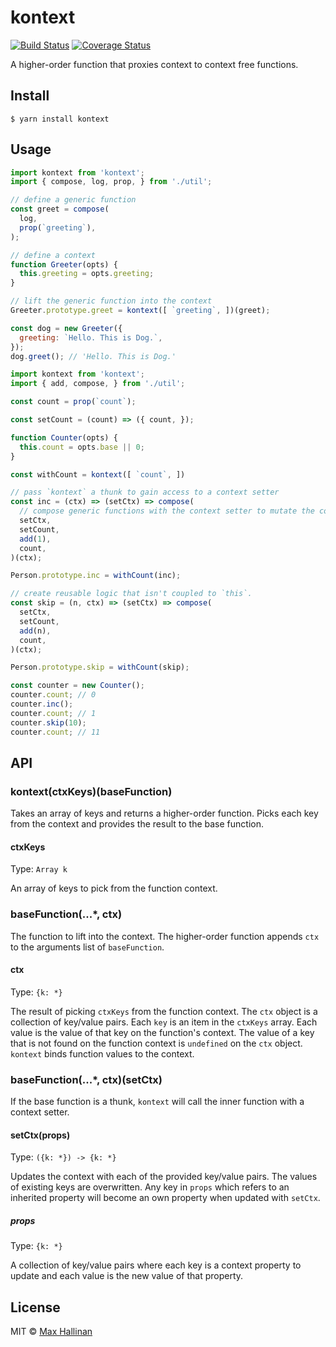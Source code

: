 # kontext
[![Build Status](https://travis-ci.org/maxhallinan/kontext.svg?branch=master)](https://travis-ci.org/maxhallinan/kontext)
[![Coverage Status](https://coveralls.io/repos/github/maxhallinan/kontext/badge.svg?branch=master)](https://coveralls.io/github/maxhallinan/kontext?branch=master)

A higher-order function that proxies context to context free functions.


## Install

```
$ yarn install kontext
```


## Usage

```javascript
import kontext from 'kontext';
import { compose, log, prop, } from './util';

// define a generic function
const greet = compose(
  log,
  prop(`greeting`),
);

// define a context
function Greeter(opts) {
  this.greeting = opts.greeting;
}

// lift the generic function into the context
Greeter.prototype.greet = kontext([ `greeting`, ])(greet);

const dog = new Greeter({
  greeting: `Hello. This is Dog.`,
});
dog.greet(); // 'Hello. This is Dog.'
```

```javascript
import kontext from 'kontext';
import { add, compose, } from './util';

const count = prop(`count`);

const setCount = (count) => ({ count, });

function Counter(opts) {
  this.count = opts.base || 0;
}

const withCount = kontext([ `count`, ])

// pass `kontext` a thunk to gain access to a context setter
const inc = (ctx) => (setCtx) => compose(
  // compose generic functions with the context setter to mutate the context
  setCtx,
  setCount,
  add(1),
  count,
)(ctx);

Person.prototype.inc = withCount(inc);

// create reusable logic that isn't coupled to `this`.
const skip = (n, ctx) => (setCtx) => compose(
  setCtx,
  setCount,
  add(n),
  count,
)(ctx);

Person.prototype.skip = withCount(skip);

const counter = new Counter();
counter.count; // 0
counter.inc();
counter.count; // 1
counter.skip(10);
counter.count; // 11
```


## API

### kontext(ctxKeys)(baseFunction)

Takes an array of keys and returns a higher-order function. Picks each key from
the context and provides the result to the base function.

#### ctxKeys

Type: `Array k`

An array of keys to pick from the function context.


### baseFunction(...*, ctx)

The function to lift into the context. The higher-order function appends `ctx` to
the arguments list of `baseFunction`.

#### ctx

Type: `{k: *}`

The result of picking `ctxKeys` from the function context. The `ctx` object is a
collection of key/value pairs. Each `key` is an item in the `ctxKeys` array. Each
value is the value of that key on the function's context. The value of a key
that is not found on the function context is `undefined` on the `ctx` object.
`kontext` binds function values to the context.


### baseFunction(...*, ctx)(setCtx)

If the base function is a thunk, `kontext` will call the inner function with a
context setter.

#### setCtx(props)

Type: `({k: *}) -> {k: *}`

Updates the context with each of the provided key/value pairs. The values of
existing keys are overwritten. Any key in `props` which refers to an inherited
property will become an own property when updated with `setCtx`.

##### props

Type: `{k: *}`

A collection of key/value pairs where each key is a context property to update
and each value is the new value of that property.


## License

MIT © [Max Hallinan](https://github.com/maxhallinan)
